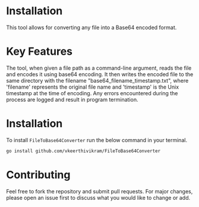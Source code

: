 # Installation
This tool allows for converting any file into a Base64 encoded format.
# Key Features
The tool, when given a file path as a command-line argument, reads the file and encodes it using base64 encoding.
It then writes the encoded file to the same directory with the filename "base64_filename_timestamp.txt", where 'filename' represents the original file name and 'timestamp' is the Unix timestamp at the time of encoding.
Any errors encountered during the process are logged and result in program termination.
# Installation
To install `FileToBase64Converter` run the below command in your terminal.
```bash
go install github.com/vkeerthivikram/FileToBase64Converter
```
# Contributing
Feel free to fork the repository and submit pull requests.
For major changes, please open an issue first to discuss what you would like to change or add.
